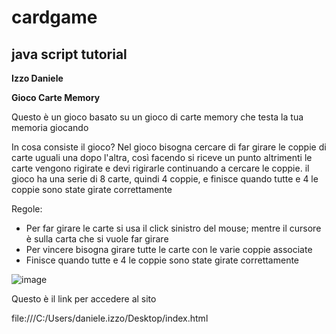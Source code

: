 # cardgame
## java script tutorial
**Izzo Daniele**


  **Gioco Carte Memory**
  
Questo è un gioco basato su un gioco di carte memory che testa la tua memoria giocando

In cosa consiste il gioco?
Nel gioco bisogna cercare di far girare le coppie di carte uguali una dopo l'altra, così facendo si riceve un punto altrimenti le carte vengono rigirate e devi rigirarle continuando a cercare le coppie.
il gioco ha una serie di 8 carte, quindi 4 coppie, e finisce quando tutte e 4 le coppie sono state girate correttamente

Regole: 
- Per far girare le carte si usa il click sinistro del mouse; mentre il cursore è sulla carta che si vuole far girare
- Per vincere bisogna girare tutte le carte con le varie coppie associate 
- Finisce quando tutte e 4 le coppie sono state girate correttamente


![image](https://user-images.githubusercontent.com/124572442/235665299-571d47a0-848f-4f1c-ad86-953debb8ee48.png)

Questo è il link per accedere al sito

file:///C:/Users/daniele.izzo/Desktop/index.html
